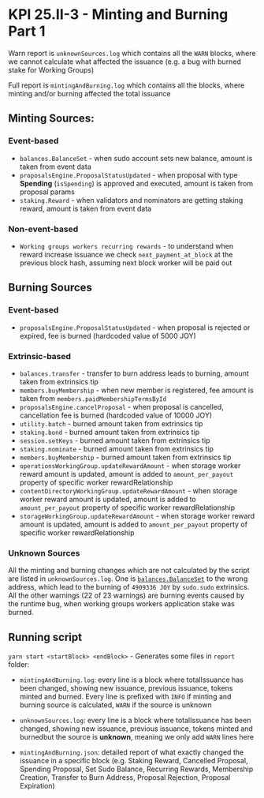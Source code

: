 # KPI 25.II-3 - Minting and Burning Part 1

Warn report is `unknownSources.log` which contains all the `WARN` blocks, where we cannot calculate what affected the issuance (e.g. a bug with burned stake for Working Groups)

Full report is `mintingAndBurning.log` which contains all the blocks, where minting and/or burning affected the total issuance

## Minting Sources:
### Event-based
* `balances.BalanceSet` - when sudo account sets new balance, amount is taken from event data
* `proposalsEngine.ProposalStatusUpdated` - when proposal with type **Spending** (`isSpending`) is approved and executed, amount is taken from proposal params
* `staking.Reward` - when validators and nominators are getting staking reward, amount is taken from event data
### Non-event-based
* `Working groups workers recurring rewards` - to understand when reward increase issuance we check `next_payment_at_block` at the previous block hash, assuming next block worker will be paid out
## Burning Sources
### Event-based
* `proposalsEngine.ProposalStatusUpdated` - when proposal is rejected or expired, fee is burned (hardcoded value of 5000 JOY)
### Extrinsic-based
* `balances.transfer` - transfer to burn address leads to burning, amount taken from extrinsics tip
* `members.buyMembership` - when new member is registered, fee amount is taken from `members.paidMembershipTermsById`
* `proposalsEngine.cancelProposal` - when proposal is cancelled, cancellation fee is burned (hardcoded value of 10000 JOY)
* `utility.batch` - burned amount taken from extrinsics tip
* `staking.bond` - burned amount taken from extrinsics tip
* `session.setKeys` - burned amount taken from extrinsics tip
* `staking.nominate` - burned amount taken from extrinsics tip
* `members.buyMembership` - burned amount taken from extrinsics tip
* `operationsWorkingGroup.updateRewardAmount` - when storage worker reward amount is updated, amount is added to `amount_per_payout` property of specific worker rewardRelationship
* `contentDirectoryWorkingGroup.updateRewardAmount` - when storage worker reward amount is updated, amount is added to `amount_per_payout` property of specific worker rewardRelationship
* `storageWorkingGroup.updateRewardAmount` - when storage worker reward amount is updated, amount is added to `amount_per_payout` property of specific worker rewardRelationship

### Unknown Sources
All the minting and burning changes which are not calculated by the script are listed in `unknownSources.log`. 
One is [`balances.BalanceSet`](https://pioneer.joystreamstats.live/#/explorer/query/1609074) to the wrong address, which lead to the burning of `4909336 JOY` by `sudo.sudo` extrinsics.
All the other warnings (22 of 23 warnings) are burning events caused by the runtime bug, when working groups workers application stake was burned.

## Running script
`yarn start <startBlock> <endBlock>` - Generates some files in `report` folder:
 - `mintingAndBurning.log`: every line is a block where totalIssuance has been changed, showing new issuance, previous issuance, tokens minted and burned. Every line is prefixed with `INFO` if minting and burning source is calculated, `WARN` if the source is unknown

 - `unknownSources.log`: every line is a block where totalIssuance has been changed, showing new issuance, previous issuance, tokens minted and burnedbut the source is **unknown**, meaning we only add `WARN` lines here

 - `mintingAndBurning.json`: detailed report of what exactly changed the issuance in a specific block (e.g. Staking Reward, Cancelled Proposal, Spending Proposal, Set Sudo Balance, Recurring Rewards, Membership Creation, Transfer to Burn Address, Proposal Rejection, Proposal Expiration)